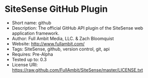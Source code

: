 SiteSense GitHub Plugin
=================
 - Short name: github
 - Description: The official GitHub API plugin of the SiteSense web application framework.
 - Author: Full Ambit Media, LLC. & Zach Bloomquist
 - Website: http://www.fullambit.com/
 - Tags: SiteSense, github, version control, git, api
 - Requires: Pre-Alpha
 - Tested up to: 0.3
 - License URI: https://raw.github.com/FullAmbit/SiteSense/master/LICENSE.txt